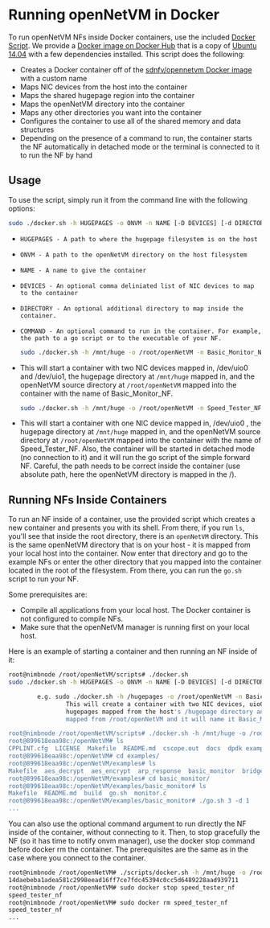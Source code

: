 Running openNetVM in Docker
==

To run openNetVM NFs inside Docker containers, use the included [Docker Script][docker].  We provide a [Docker image on Docker Hub][onvm-docker] that is a copy of [Ubuntu 14.04][ubuntu] with a few dependencies installed.  This script does the following:

  - Creates a Docker container off of the [sdnfv/opennetvm Docker image][onvm-docker] with a custom name
  - Maps NIC devices from the host into the container
  - Maps the shared hugepage region into the container
  - Maps the openNetVM directory into the container
  - Maps any other directories you want into the container
  - Configures the container to use all of the shared memory and data structures
  - Depending on the presence of a command to run, the container starts the NF automatically in detached mode or the terminal is connected to it to run the NF by hand

Usage
--

To use the script, simply run it from the command line with the following options:

```bash
sudo ./docker.sh -h HUGEPAGES -o ONVM -n NAME [-D DEVICES] [-d DIRECTORY] [-c COMMAND]
```

  - `HUGEPAGES - A path to where the hugepage filesystem is on the host`
  - `ONVM - A path to the openNetVM directory on the host filesystem`
  - `NAME - A name to give the container`
  - `DEVICES - An optional comma deliniated list of NIC devices to map to the container`
  - `DIRECTORY - An optional additional directory to map inside the container.`
  - `COMMAND - An optional command to run in the container. For example, the path to a go script or to the executable of your NF.`

    ```bash
    sudo ./docker.sh -h /mnt/huge -o /root/openNetVM -n Basic_Monitor_NF -D /dev/uio0,/dev/uio1
    ```

  - This will start a container with two NIC devices mapped in, /dev/uio0 and /dev/uio1, the hugepage directory at `/mnt/huge` mapped in, and the openNetVM source directory at `/root/openNetVM` mapped into the container with the name of Basic_Monitor_NF.

    ```bash
    sudo ./docker.sh -h /mnt/huge -o /root/openNetVM -n Speed_Tester_NF -D /dev/uio0 -c "./examples/speed_tester/go.sh 1 -d 1"
    ```

  - This will start a container with one NIC device mapped in, /dev/uio0 , the hugepage directory at `/mnt/huge` mapped in, and the openNetVM source directory at `/root/openNetVM` mapped into the container with the name of Speed_Tester_NF. Also, the container will be started in detached mode (no connection to it) and it will run the go script of the simple forward NF.
Careful, the path needs to be correct inside the container (use absolute path, here the openNetVM directory is mapped in the /).


Running NFs Inside Containers
--

To run an NF inside of a container, use the provided script which creates a new container and presents you with its shell.  From there, if you run `ls`, you'll see that inside the root directory, there is an `openNetVM` directory.  This is the same openNetVM directory that is on your host - it is mapped from your local host into the container.  Now enter that directory and go to the example NFs or enter the other directory that you mapped into the container located in the root of the filesystem.  From there, you can run the `go.sh` script to run your NF.

Some prerequisites are:

  - Compile all applications from your local host.  The Docker container is not configured to compile NFs.
  - Make sure that the openNetVM manager is running first on your local host.

Here is an example of starting a container and then running an NF inside of it:

```bash
root@nimbnode /root/openNetVM/scripts# ./docker.sh
sudo ./docker.sh -h HUGEPAGES -o ONVM -n NAME [-D DEVICES] [-d DIRECTORY] [-c COMMAND]

        e.g. sudo ./docker.sh -h /hugepages -o /root/openNetVM -n Basic_Monitor_NF -D /dev/uio0,/dev/uio1
                This will create a container with two NIC devices, uio0 and uio1,
                hugepages mapped from the host's /hugepage directory and openNetVM
                mapped from /root/openNetVM and it will name it Basic_Monitor_NF

root@nimbnode /root/openNetVM/scripts# ./docker.sh -h /mnt/huge -o /root/openNetVM-dev -D /dev/uio0,/dev/uio1 -n basic_monitor
root@899618eaa98c:/openNetVM# ls
CPPLINT.cfg  LICENSE  Makefile  README.md  cscope.out  docs  dpdk examples  onvm  onvm_web  scripts  style  tags  tools
root@899618eaa98c:/openNetVM# cd examples/
root@899618eaa98c:/openNetVM/examples# ls
Makefile  aes_decrypt  aes_encrypt  arp_response  basic_monitor  bridge flow_table  flow_tracker  load_balancer  ndpi_stats  nf_router simple_forward  speed_tester  test_flow_dir
root@899618eaa98c:/openNetVM/examples# cd basic_monitor/
root@899618eaa98c:/openNetVM/examples/basic_monitor# ls
Makefile  README.md  build  go.sh  monitor.c
root@899618eaa98c:/openNetVM/examples/basic_monitor# ./go.sh 3 -d 1
...
```

You can also use the optional command argument to run directly the NF inside of the container, without connecting to it. Then, to stop gracefully the NF (so it has time to notify onvm manager), use the docker stop command before docker rm the container.
The prerequisites are the same as in the case where you connect to the container.

```bash
root@nimbnode /root/openNetVM# ./scripts/docker.sh -h /mnt/huge -o /root/openNetVM -n speed_tester_nf -D /dev/uio0,/dev/uio1 -c "./examples/speed_tester/go.sh 1 -d 1"
14daebeba1adea581c2998eead16ff7ce7fdc45394c0cc5d6489228aad939711
root@nimbnode /root/openNetVM# sudo docker stop speed_tester_nf
speed_tester_nf
root@nimbnode /root/openNetVM# sudo docker rm speed_tester_nf
speed_tester_nf
...
```

[docker]: ../scripts/docker.sh
[onvm-docker]: https://hub.docker.com/r/sdnfv/opennetvm/
[ubuntu]: http://releases.ubuntu.com/14.04/
